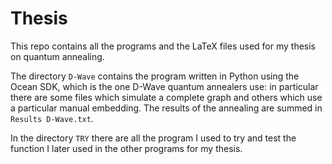 # Thesis

This repo contains all the programs and the LaTeX files used for my thesis on quantum annealing. 

The directory `D-Wave` contains the program written in Python using the Ocean SDK, which is the one D-Wave quantum annealers use: in particular there are some files which simulate a complete graph and others which use a particular manual embedding. The results of the annealing are summed in `Results D-Wave.txt`.

In the directory `TRY` there are all the program I used to try and test the function I later used in the other programs for my thesis.
